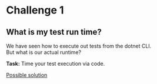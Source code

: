 # Challenge 1 

## What is my test run time?

We have seen how to execute out tests from the dotnet CLI.   
But what is our actual runtime?

**Task:** Time your test execution via code.

[Possible solution](./Solutions/challenge1.md)